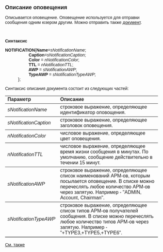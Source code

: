 ﻿<html>
<head>
<title>Notification Definition</title>
</head>

<body>

<p><strong><font size="4" face="Arial">Описание оповещения</font></strong></p>

<p class="label"><font face="Arial">Описывается оповещение. Оповещение 
используется для отправки сообщения одним юзером другим. Можно отправить также <a href="doc.html">
документ</a>.</font></p>

<p class="label">&nbsp;</p>

<p class="label"><font face="Arial"><b>Синтаксис</b></font></p>

<p><font face="Arial"><strong>NOTIFICATION</strong>{<strong>Name</strong>=<em>sNotificationName</em>;&nbsp;
<strong><br>
&nbsp;&nbsp;&nbsp;&nbsp;&nbsp;&nbsp;&nbsp;&nbsp;&nbsp;&nbsp;&nbsp;&nbsp;&nbsp;&nbsp;&nbsp;&nbsp;&nbsp;&nbsp;&nbsp; 
Caption</strong>=<em>sNotificationCaption</em>;<br>
<strong>
&nbsp;&nbsp;&nbsp;&nbsp;&nbsp;&nbsp;&nbsp;&nbsp;&nbsp;&nbsp;&nbsp;&nbsp;&nbsp;&nbsp;&nbsp;&nbsp;&nbsp;&nbsp;&nbsp; 
Color </strong>=
<em>nNotificationColor</em>;<br>
<strong>
&nbsp;&nbsp;&nbsp;&nbsp;&nbsp;&nbsp;&nbsp;&nbsp;&nbsp;&nbsp;&nbsp;&nbsp;&nbsp;&nbsp;&nbsp;&nbsp;&nbsp;&nbsp;&nbsp; 
TTL </strong>=
<em>nNotificationTTL</em>;<br>
<strong>
&nbsp;&nbsp;&nbsp;&nbsp;&nbsp;&nbsp;&nbsp;&nbsp;&nbsp;&nbsp;&nbsp;&nbsp;&nbsp;&nbsp;&nbsp;&nbsp;&nbsp;&nbsp;&nbsp; 
AWP </strong>=
<em>sNotificationAWP</em>;<br>
<strong>
&nbsp;&nbsp;&nbsp;&nbsp;&nbsp;&nbsp;&nbsp;&nbsp;&nbsp;&nbsp;&nbsp;&nbsp;&nbsp;&nbsp;&nbsp;&nbsp;&nbsp;&nbsp;&nbsp; 
TypeAWP </strong>=
<em>sNotificationTypeAWP</em>;<br>
&nbsp;&nbsp;&nbsp;&nbsp;&nbsp;&nbsp;&nbsp;&nbsp;&nbsp;&nbsp; };<br>
</font></p>

<p><font face="Arial">Синтаксис описания документа состоит из 
следующих частей:</font></p>

<table border="1" cellPadding="5" cols="2" frame="below" rules="rows">
<TBODY>
  <tr vAlign="top">
    <td class="label" width="29%"><font face="Arial"><b>Параметр</b></font></td>
    <td class="label" width="71%"><font face="Arial"><strong>Описание</strong></font></td>
  </tr>
  <tr>
    <td width="29%"><font face="Arial"><em>sNotificationName</em></font></td>
    <td width="71%"><font face="Arial">строковое выражение, 
	определяющее идентификатор оповощения.</font></td>
  </tr>
  <tr>
    <td width="29%"><font face="Arial"><em>sNotificationCaption</em></font></td>
    <td width="71%"><font face="Arial">строковое выражение, 
	определяющее заголовок оповещения.</font></td>
  </tr>
  <tr>
    <td width="29%"><font face="Arial"><em>nNotificationColor</em></font></td>
    <td width="71%"><font face="Arial">числовое выражение, 
	определяющее цвет оповещения.</font></td>
  </tr>
  <tr>
    <td width="29%"><font face="Arial"><em>nNotificationTTL</em></font></td>
    <td width="71%"><font face="Arial">числовое выражение, 
	определяющее время жизни сообщения в минутах. По умолчанию, сообщение 
	действительно в течении 15 минут.</font></td>
  </tr>
  <tr>
    <td width="29%"><font face="Arial"><em>sNotificationAWP</em></font></td>
    <td width="71%"><font face="Arial">строковое выражение, 
	определяющее список наименований АРМ-ов, которым посылается оповещение. В 
	списке можно перечеслять любое количество АРМ-ов через запятую. Например - 
	&quot;ADMIN, Account, Chairman&quot;.</font></td>
  </tr>
  <tr>
    <td width="29%"><font face="Arial"><em>sNotificationTypeAWP</em></font></td>
    <td width="71%"><font face="Arial">строковое выражение, 
	определяющее список типов АРМ-ов получателей сообщения. В списке можно 
	перечеслять любое количество типов АРМ-ов через запятую. Например - 
	&quot;+TYPE3,+TYPE5,+TYPE6&quot;.</font></td>
  </tr>
</TBODY>
</table>

<p class="label"><a href="../Defs.html"><font face="Arial">См. также</font></a></p>
</body>
</html>
